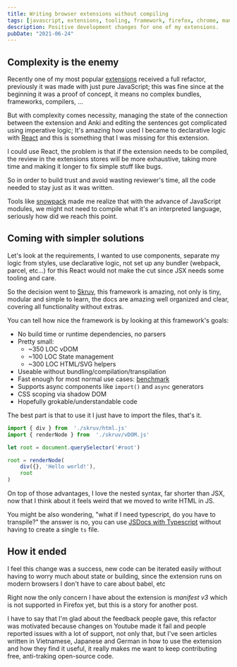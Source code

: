 ```yaml
---
title: Writing browser extensions without compiling
tags: [javascript, extensions, tooling, framework, firefox, chrome, manifest]
description: Positive development changes for one of my extensions.
pubDate: "2021-06-24"
---
```


## Complexity is the enemy

Recently one of my most popular [extensions](https://github.com/dobladov/youtube2Anki) received a full refactor, previously it was made with just pure JavaScript; this was fine since at the beginning it was a proof of concept, it means no complex bundles, frameworks, compilers, ...

But with complexity comes necessity, managing the state of the connection between the extension and Anki and editing the sentences got complicated using imperative logic; It's amazing how used I became to declarative logic with [React](https://reactjs.org/) and this is something that I was missing for this extension.

I could use React, the problem is that if the extension needs to be compiled, the review in the extensions stores will be more exhaustive, taking more time and making it longer to fix simple stuff like bugs.

So in order to build trust and avoid wasting reviewer's time, all the code needed to stay just as it was written.

Tools like [snowpack](https://www.snowpack.dev/) made me realize that with the advance of JavaScript modules, we might not need to compile what it's an interpreted language, seriously how did we reach this point.

## Coming with simpler solutions

Let's look at the requirements, I wanted to use components, separate my logic from styles, use declarative logic, not set up any bundler (webpack, parcel, etc...) for this React would not make the cut since JSX needs some tooling and care.

So the decision went to [Skruv](https://skruv.io/), this framework is amazing, not only is tiny, modular and simple to learn, the docs are amazing well organized and clear, covering all functionality without extras.

You can tell how nice the framework is by looking at this framework's goals:

+ No build time or runtime dependencies, no parsers
+ Pretty small:
	+ ~350 LOC vDOM
	+ ~100 LOC State management
	+ ~300 LOC HTML/SVG helpers
+ Useable without bundling/compilation/transpilation
+ Fast enough for most normal use cases: [benchmark](https://krausest.github.io/js-framework-benchmark/2023/table_chrome_116.0.5845.82.html)
+ Supports async components like `import()` and `async` generators
+ CSS scoping via shadow DOM
+ Hopefully grokable/understandable code

The best part is that to use it I just have to import the files, that's it.

```javascript
import { div } from  './skruv/html.js'
import { renderNode } from  './skruv/vDOM.js'

let root = document.querySelector('#root')

root = renderNode(
	div({}, 'Hello world!'),
	root
)
```

On top of those advantages, I love the nested syntax, far shorter than JSX, now that I think about it feels weird that we moved to write HTML in JS.

You might be also wondering, "what if I need typescript, do you have to transpile?" the answer is no, you can use [JSDocs with Typescript](https://www.typescriptlang.org/docs/handbook/jsdoc-supported-types.html) without having to create a single `ts` file.


## How it ended

I feel this change was a success, new code can be iterated easily without having to worry much about state or building, since the extension runs on modern browsers I don't have to care about babel, etc

Right now the only concern I have about the extension is *manifest v3* which is not supported in Firefox yet, but this is a story for another post.

I have to say that I'm glad about the feedback people gave, this refactor was motivated because changes on Youtube made it fail and people reported issues with a lot of support, not only that, but I've seen articles written in Vietnamese, Japanese and German in how to use the extension and how they find it useful, it really makes me want to keep contributing free, anti-traking open-source code.
